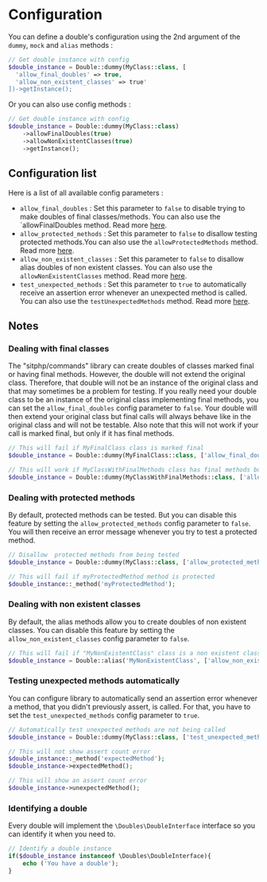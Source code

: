 # Configuration
You can define a double's configuration using the 2nd argument of the `dummy`, `mock` and `alias` methods :

```php
// Get double instance with config
$double_instance = Double::dummy(MyClass::class, [
  'allow_final_doubles' => true,
  'allow_non_existent_classes' => true'
])->getInstance();
```

Or you can also use config methods :   

```php
// Get double instance with config
$double_instance = Double::dummy(MyClass::class)
    ->allowFinalDoubles(true)
    ->allowNonExistentClasses(true)
    ->getInstance();
```
    
## Configuration list
Here is a list of all available config parameters :

- `allow_final_doubles` : Set this parameter to `false` to disable trying to make doubles of final classes/methods. You can also use the `allowFinalDoubles method. Read more [here](#dealing-with-final-classes).
- `allow_protected_methods` : Set this parameter to `false` to disallow testing protected methods.You can also use the `allowProtectedMethods` method. Read more [here](#dealing-with-protected-methods).
- `allow_non_existent_classes` : Set this parameter to `false` to disallow alias doubles of non existent classes. You can also use the `allowNonExistentClasses` method. Read more [here](#dealing-with-non-existent-methods).
- `test_unexpected_methods` : Set this parameter to `true` to automatically receive an assertion error whenever an unexpected method is called. You can also use the `testUnexpectedMethods` method. Read more [here](#testing-unexpected-methods-automatically).

## Notes

### Dealing with final classes
The "sitphp/commands" library can create doubles of classes marked final or having final methods. However, the double will not extend the original class. Therefore, that double will not be an instance of the original class and that may sometimes be a problem for testing.
If you really need your double class to be an instance of the original class implementing final methods, you can set the `allow_final_doubles` config parameter to `false`. Your double will then extend your original class but final calls will always behave like in the original class and will not be testable. Also note that this will not work if your call is marked final, but only if it has final methods.

```php
// This will fail if MyFinalClass class is marked final
$double_instance = Double::dummy(MyFinalClass::class, ['allow_final_doubles' => false])->getInstance();

// This will work if MyClassWithFinalMethods class has final methods but is not marked final (final methods will not be testable)
$double_instance = Double::dummy(MyClassWithFinalMethods::class, ['allow_final_doubles' => false])->getInstance();
```
  
### Dealing with protected methods
By default, protected methods can be tested. But you can disable this feature by setting the `allow_protected_methods` config parameter to `false`. You will then receive an error message whenever you try to test a protected method.
    
```php    
// Disallow  protected methods from being tested
$double_instance = Double::dummy(MyClass::class, ['allow_protected_methods' => false])->getInstance();

// This will fail if myProtectedMethod method is protected
$double_instance::_method('myProtectedMethod');
```
    
### Dealing with non existent classes
By default, the alias methods allow you to create doubles of non existent classes. You can disable this feature by setting the `allow_non_existent_classes` config parameter to `false`.
    
```php
// This will fail if "MyNonExistentClass" class is a non existent class
$double_instance = Double::alias('MyNonExistentClass', ['allow_non_existent_classes' => false])->getInstance();
```
    
### Testing unexpected methods automatically
You can configure library to automatically send an assertion error whenever a method, that you didn't previously assert, is called. For that, you have to set the `test_unexpected_methods` config parameter to `true`.
            
```php
// Automatically test unexpected methods are not being called
$double_instance = Double::dummy(MyClass::class, ['test_unexpected_methods' => true])->getInstance();

// This will not show assert count error
$double_instance::_method('expectedMethod');
$double_instance->expectedMethod();

// This will show an assert count error
$double_instance->unexpectedMethod();
```

       
### Identifying a double
Every double will implement the `\Doubles\DoubleInterface` interface so you can identify it when you need to.

```php    
// Identify a double instance
if($double_instance instanceof \Doubles\DoubleInterface){
    echo ('You have a double');
}
```